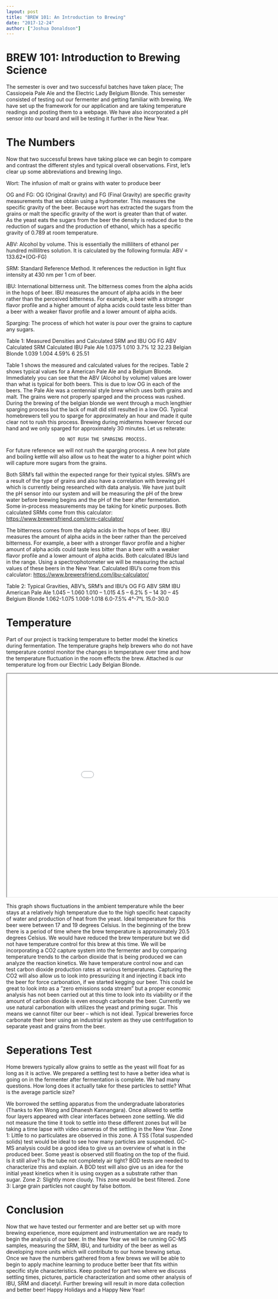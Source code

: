 ```yaml
---
layout: post
title: "BREW 101: An Introduction to Brewing"
date: "2017-12-24"
author: ["Joshua Donaldson"]
---
```


# BREW 101: Introduction to Brewing Science
The semester is over and two successful batches have taken place; The Cassiopeia Pale Ale and the Electric Lady Belgium Blonde. This semester consisted of testing out our fermenter and getting familiar with brewing. We have set up the framework for our application and are taking temperature readings and posting them to a webpage. We have also incorporated a pH sensor into our board and will be testing it further in the New Year. 

# The Numbers
Now that two successful brews have taking place we can begin to compare and contrast the different styles and typical overall observations. First, let’s clear up some abbreviations and brewing lingo.

Wort: The infusion of malt or grains with water to produce beer

OG and FG: OG (Original Gravity) and FG (Final Gravity) are specific gravity measurements that we obtain using a hydrometer. This measures the specific gravity of the beer. Because wort has extracted the sugars from the grains or malt the specific gravity of the wort is greater than that of water. As the yeast eats the sugars from the beer the density is reduced due to the reduction of sugars and the production of ethanol, which has a specific gravity of 0.789 at room temperature. 

ABV: Alcohol by volume. This is essentially the milliliters of ethanol per hundred millilitres solution. It is calculated by the following formula:
							ABV = 133.62*(OG-FG)

SRM: Standard Reference Method. It references the reduction in light flux intensity at 430 nm per 1 cm of beer. 

IBU: International bitterness unit. The bitterness comes from the alpha acids in the hops of beer. IBU measures the amount of alpha acids in the beer rather than the perceived bitterness. For example, a beer with a stronger flavor profile and a higher amount of alpha acids could taste less bitter than a beer with a weaker flavor profile and a lower amount of alpha acids. 

Sparging: The process of which hot water is pour over the grains to capture any sugars. 

Table 1: Measured Densities and Calculated SRM and IBU
	OG	FG	ABV	Calculated SRM	Calculated IBU
Pale Ale	1.0375	1.010	3.7%	12	32.23
Belgian Blonde	1.039	1.004	4.59%	6	25.51

Table 1 shows the measured and calculated values for the recipes. Table 2 shows typical values for a American Pale Ale and a Belgium Blonde. Immediately you can see that the ABV (Alcohol by volume) values are lower than what is typical for both beers. This is due to low OG in each of the beers. The Pale Ale was a centennial style brew which uses both grains and malt. The grains were not properly sparged and the process was rushed. During the brewing of the belgian blonde we went through a much lengthier sparging process but the lack of malt did still resulted in a low OG. Typical homebrewers tell you to sparge for approximately an hour and made it quite clear not to rush this process. Brewing during midterms however forced our hand and we only sparged for approximately 30 minutes. Let us reiterate:

						DO NOT RUSH THE SPARGING PROCESS.
For future reference we will not rush the sparging process. A new hot plate and boiling kettle will also allow us to heat the water to a higher point which will capture more sugars from the grains. 

Both SRM’s fall within the expected range for their typical styles. SRM’s are a result of the type of grains and also have a correlation with brewing pH which is currently being researched with data analysis. We have just built the pH sensor into our system and will be measuring the pH of the brew water before brewing begins and the pH of the beer after fermentation. Some in-process measurements may be taking for kinetic purposes. 
Both calculated SRMs come from this calculator: https://www.brewersfriend.com/srm-calculator/

The bitterness comes from the alpha acids in the hops of beer. IBU measures the amount of alpha acids in the beer rather than the perceived bitterness. For example, a beer with a stronger flavor profile and a higher amount of alpha acids could taste less bitter than a beer with a weaker flavor profile and a lower amount of alpha acids. Both calculated IBUs land in the range. 
Using a spectrophotometer we will be measuring the actual values of these beers in the New Year. 
Calculated IBU’s come from this calculator: https://www.brewersfriend.com/ibu-calculator/

Table 2: Typical Gravities, ABV’s, SRM’s and IBU’s
	OG	FG	ABV	SRM	IBU
American Pale Ale	1.045 – 1.060	1.010 – 1.015	4.5 – 6.2%	 5 – 14	30 – 45
Belgium Blonde	1.062-1.075	1.008-1.018	6.0-7.5%	4°-7°L	15.0-30.0

# Temperature
Part of our project is tracking temperature to better model the kinetics during fermentation. The temperature graphs help brewers who do not have temperature control monitor the changes in temperature over time and how the temperature fluctuation in the room effects the brew. Attached is our temperature log from our Electric Lady Belgian Blonde.

<iframe src="/assets/data/data_belgiumblonde.html" title="iframe example 1" width="1000" height="600">
  									<p>Your browser does not support iframes.</p>
								</iframe>

This graph shows fluctuations in the ambient temperature while the beer stays at a relatively high temperature due to the high specific heat capacity of water and production of heat from the yeast. Ideal temperature for this beer were between 17 and 19 degrees Celsius. In the beginning of the brew there is a period of time where the brew temperature is approximately 20.5 degrees Celsius. We would have reduced the brew temperature but we did not have temperature control for this brew at this time. 
We will be incorporating a CO2 capture system into the fermenter and by comparing temperature trends to the carbon dioxide that is being produced we can analyze the reaction kinetics. We have temperature control now and can test carbon dioxide production rates at various temperatures. Capturing the CO2 will also allow us to look into pressurizing it and injecting it back into the beer for force carbonation, if we started kegging our beer. This could be great to look into as a “zero emissions soda stream” but a proper economic analysis has not been carried out at this time to look into its viability or if the amount of carbon dioxide is even enough carbonate the beer. Currently we use natural carbonation with utilizes the yeast and priming sugar. This means we cannot filter our beer – which is not ideal. Typical breweries force carbonate their beer using an industrial system as they use centrifugation to separate yeast and grains from the beer. 

# Seperations Test
Home brewers typically allow grains to settle as the yeast will float for as long as it is active. We prepared a settling test to have a better idea what is going on in the fermenter after fermentation is complete. We had many questions.
	How long does it actually take for these particles to settle? 
	What is the average particle size?

We borrowed the settling apparatus from the undergraduate laboratories (Thanks to Ken Wong and Dhanesh Kannangara). Once allowed to settle four layers appeared with clear interfaces between zone settling. We did not measure the time it took to settle into these different zones but will be taking a time lapse with video cameras of the settling in the New Year. 
Zone 1: Little to no particulates are observed in this zone. A TSS (Total suspended solids) test would be ideal to see how many particles are suspended. GC-MS analysis could be a good idea to give us an overview of what is in the produced beer. Some yeast is observed still floating on the top of the fluid. Is it still alive? Is the tube not completely air tight? BOD tests are needed to characterize this and explain. A BOD test will also give us an idea for the initial yeast kinetics when it is using oxygen as a substrate rather than sugar. 
Zone 2: Slightly more cloudy. This zone would be best filtered. 
Zone 3: Large grain particles not caught by false bottom. 

# Conclusion
Now that we have tested our fermenter and are better set up with more brewing experience, more equipment and instrumentation we are ready to begin the analysis of our beer. In the New Year we will be running GC-MS samples, measuring the SRM, IBU, and turbidity of the beer as well as developing more units which will contribute to our home brewing setup. Once we have the numbers gathered from a few brews we will be able to begin to apply machine learning to produce better beer that fits within specific style characteristics.
Keep posted for part two where we discuss settling times, pictures, particle characterization and some other analysis of IBU, SRM and diacetyl. Further brewing will result in more data collection and better beer! 
Happy Holidays and a Happy New Year! 
